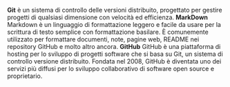 **Git** è un sistema di controllo delle versioni distribuito, progettato per gestire progetti di qualsiasi dimensione con velocità ed efficienza.
**MarkDown** Markdown è un linguaggio di formattazione leggero e facile da usare per la scrittura di testo semplice con formattazione basilare. È comunemente utilizzato per formattare documenti, note, pagine web, README nei repository GitHub e molto altro ancora.
**GitHub** GitHub è una piattaforma di hosting per lo sviluppo di progetti software che si basa su Git, un sistema di controllo versione distribuito. Fondata nel 2008, GitHub è diventata uno dei servizi più diffusi per lo sviluppo collaborativo di software open source e proprietario.